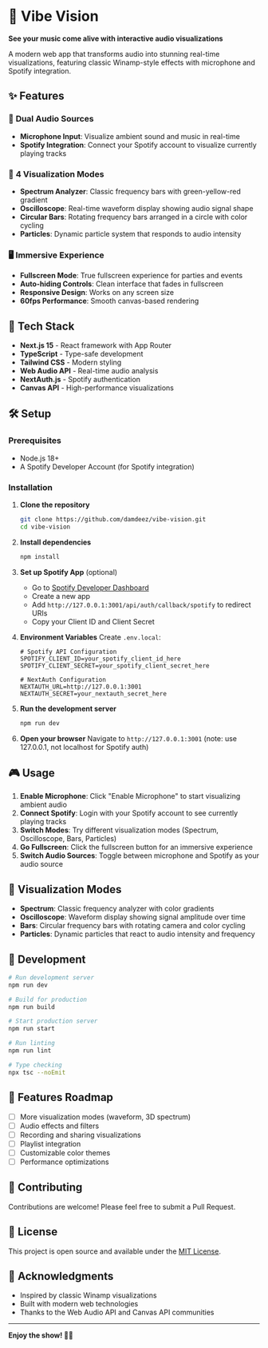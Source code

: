 # 🎵 Vibe Vision

**See your music come alive with interactive audio visualizations**

A modern web app that transforms audio into stunning real-time visualizations, featuring classic Winamp-style effects with microphone and Spotify integration.

## ✨ Features

### 🎤 **Dual Audio Sources**
- **Microphone Input**: Visualize ambient sound and music in real-time
- **Spotify Integration**: Connect your Spotify account to visualize currently playing tracks

### 🎨 **4 Visualization Modes**
- **Spectrum Analyzer**: Classic frequency bars with green-yellow-red gradient
- **Oscilloscope**: Real-time waveform display showing audio signal shape  
- **Circular Bars**: Rotating frequency bars arranged in a circle with color cycling
- **Particles**: Dynamic particle system that responds to audio intensity

### 🖥️ **Immersive Experience**
- **Fullscreen Mode**: True fullscreen experience for parties and events
- **Auto-hiding Controls**: Clean interface that fades in fullscreen
- **Responsive Design**: Works on any screen size
- **60fps Performance**: Smooth canvas-based rendering

## 🚀 Tech Stack

- **Next.js 15** - React framework with App Router
- **TypeScript** - Type-safe development
- **Tailwind CSS** - Modern styling
- **Web Audio API** - Real-time audio analysis
- **NextAuth.js** - Spotify authentication
- **Canvas API** - High-performance visualizations

## 🛠️ Setup

### Prerequisites
- Node.js 18+ 
- A Spotify Developer Account (for Spotify integration)

### Installation

1. **Clone the repository**
   ```bash
   git clone https://github.com/damdeez/vibe-vision.git
   cd vibe-vision
   ```

2. **Install dependencies**
   ```bash
   npm install
   ```

3. **Set up Spotify App** (optional)
   - Go to [Spotify Developer Dashboard](https://developer.spotify.com/dashboard)
   - Create a new app
   - Add `http://127.0.0.1:3001/api/auth/callback/spotify` to redirect URIs
   - Copy your Client ID and Client Secret

4. **Environment Variables**
   Create `.env.local`:
   ```env
   # Spotify API Configuration
   SPOTIFY_CLIENT_ID=your_spotify_client_id_here
   SPOTIFY_CLIENT_SECRET=your_spotify_client_secret_here

   # NextAuth Configuration  
   NEXTAUTH_URL=http://127.0.0.1:3001
   NEXTAUTH_SECRET=your_nextauth_secret_here
   ```

5. **Run the development server**
   ```bash
   npm run dev
   ```

6. **Open your browser**
   Navigate to `http://127.0.0.1:3001` (note: use 127.0.0.1, not localhost for Spotify auth)

## 🎮 Usage

1. **Enable Microphone**: Click "Enable Microphone" to start visualizing ambient audio
2. **Connect Spotify**: Login with your Spotify account to see currently playing tracks  
3. **Switch Modes**: Try different visualization modes (Spectrum, Oscilloscope, Bars, Particles)
4. **Go Fullscreen**: Click the fullscreen button for an immersive experience
5. **Switch Audio Sources**: Toggle between microphone and Spotify as your audio source

## 🎨 Visualization Modes

- **Spectrum**: Classic frequency analyzer with color gradients
- **Oscilloscope**: Waveform display showing signal amplitude over time
- **Bars**: Circular frequency bars with rotating camera and color cycling
- **Particles**: Dynamic particles that react to audio intensity and frequency

## 🔧 Development

```bash
# Run development server
npm run dev

# Build for production  
npm run build

# Start production server
npm run start

# Run linting
npm run lint

# Type checking
npx tsc --noEmit
```

## 🎯 Features Roadmap

- [ ] More visualization modes (waveform, 3D spectrum)
- [ ] Audio effects and filters
- [ ] Recording and sharing visualizations
- [ ] Playlist integration
- [ ] Customizable color themes
- [ ] Performance optimizations

## 🤝 Contributing

Contributions are welcome! Please feel free to submit a Pull Request.

## 📝 License

This project is open source and available under the [MIT License](LICENSE).

## 🙏 Acknowledgments

- Inspired by classic Winamp visualizations
- Built with modern web technologies
- Thanks to the Web Audio API and Canvas API communities

---

**Enjoy the show! 🎵✨**
